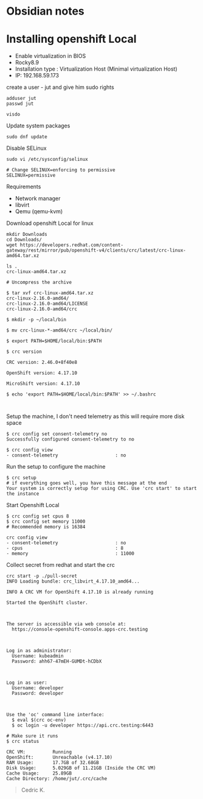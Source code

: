 # Obsidian notes
# Installing openshift Local

- Enable virtualization in BIOS
- Rocky8.9
- Installation type  : Virtualization Host (Minimal virtualization Host)
- IP: 192.168.59.173

create a user - jut and give him sudo rights
```
adduser jut
passwd jut

visdo
```

Update system packages
```
sudo dnf update
```

Disable SELinux
```
sudo vi /etc/sysconfig/selinux

# Change SELINUX=enforcing to permissive
SELINUX=permissive
```

Requirements
* Network manager
* libvirt
* Qemu (qemu-kvm)

Download openshift Local for linux
```
mkdir Downloads
cd Downloads/
wget https://developers.redhat.com/content-gateway/rest/mirror/pub/openshift-v4/clients/crc/latest/crc-linux-amd64.tar.xz

ls .
crc-linux-amd64.tar.xz

# Uncompress the archive

$ tar xvf crc-linux-amd64.tar.xz 
crc-linux-2.16.0-amd64/
crc-linux-2.16.0-amd64/LICENSE
crc-linux-2.16.0-amd64/crc

$ mkdir -p ~/local/bin

$ mv crc-linux-*-amd64/crc ~/local/bin/

$ export PATH=$HOME/local/bin:$PATH

$ crc version

CRC version: 2.46.0+8f40e8

OpenShift version: 4.17.10

MicroShift version: 4.17.10

$ echo 'export PATH=$HOME/local/bin:$PATH' >> ~/.bashrc 



```

Setup the machine, I don't need telemetry as this will require more disk space

```
$ crc config set consent-telemetry no
Successfully configured consent-telemetry to no

$ crc config view
- consent-telemetry                     : no
```

Run the setup to configure the machine
```
$ crc setup
# if everything goes well, you have this message at the end
Your system is correctly setup for using CRC. Use 'crc start' to start the instance
```

Start Openshift Local
```
$ crc config set cpus 8
$ crc config set memory 11000
# Recommended memory is 16384

crc config view
- consent-telemetry                     : no
- cpus                                  : 8
- memory                                : 11000
```


Collect secret from redhat and start the crc
```
crc start -p ./pull-secret
INFO Loading bundle: crc_libvirt_4.17.10_amd64... 

INFO A CRC VM for OpenShift 4.17.10 is already running 

Started the OpenShift cluster.

  

The server is accessible via web console at:
  https://console-openshift-console.apps-crc.testing

  

Log in as administrator:
  Username: kubeadmin
  Password: ahh67-47mEH-GUMDt-hCDbX

  

Log in as user:
  Username: developer
  Password: developer

  

Use the 'oc' command line interface:
  $ eval $(crc oc-env)
  $ oc login -u developer https://api.crc.testing:6443

# Make sure it runs
$ crc status

CRC VM:          Running
OpenShift:       Unreachable (v4.17.10)
RAM Usage:       17.7GB of 32.68GB
Disk Usage:      5.029GB of 11.21GB (Inside the CRC VM)
Cache Usage:     25.89GB
Cache Directory: /home/jut/.crc/cache
```

> Cedric K.
